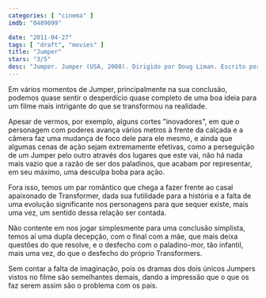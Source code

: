 ```yaml
---
categories: [ "cinema" ]
imdb: "0489099"

date: "2011-04-27"
tags: [ "draft", "movies" ]
title: "Jumper"
stars: "3/5"
desc: "Jumper. Jumper (USA, 2008). Dirigido por Doug Liman. Escrito por David S. Goyer, Jim Uhls, Simon Kinberg, Steven Gould. Com Hayden Christensen, Jamie Bell, Rachel Bilson, Diane Lane, Samuel L. Jackson, Michael Rooker, AnnaSophia Robb, Max Thieriot, Jesse James."
---
```

Em vários momentos de Jumper, principalmente na sua conclusão, podemos quase sentir o desperdício quase completo de uma boa ideia para um filme mais intrigante do que se transformou na realidade.

Apesar de vermos, por exemplo, alguns cortes "inovadores", em que o personagem com poderes avança vários metros à frente da calçada e a câmera faz uma mudança de foco dele para ele mesmo, e ainda que algumas cenas de ação sejam extremamente efetivas, como a perseguição de um Jumper pelo outro através dos lugares que este vai, não há nada mais vazio que a razão de ser dos paladinos, que acabam por representar, em seu máximo, uma desculpa boba para ação.

Fora isso, temos um par romântico que chega a fazer frente ao casal apaixonado de Transformer, dada sua futilidade para a história e a falta de uma evolução significante nos personagens para que sequer existe, mais uma vez, um sentido dessa relação ser contada.

Não contente em nos jogar simplesmente para uma conclusão simplista, temos aí uma dupla decepção, com o final com a mãe, que mais deixa questões do que resolve, e o desfecho com o paladino-mor, tão infantil, mais uma vez, do que o desfecho do próprio Transformers.

Sem contar a falta de imaginação, pois os dramas dos dois únicos Jumpers vistos no filme são semelhantes demais, dando a impressão que o que os faz serem assim são o problema com os pais.
